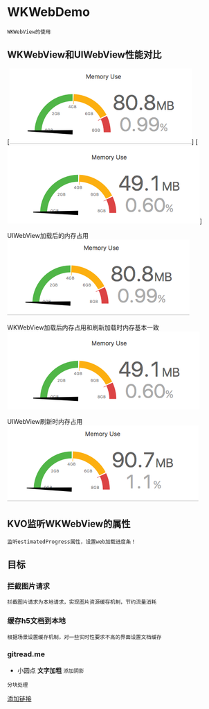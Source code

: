 # WKWebDemo

    WKWebView的使用

## WKWebView和UIWebView性能对比
[![img](https://github.com/zhuzhuxingtianxia/WKWebDemo/blob/master/web.png)]
[![img](https://github.com/zhuzhuxingtianxia/WKWebDemo/blob/master/wk.png)]

UIWebView加载后的内存占用</br>
![img](https://github.com/zhuzhuxingtianxia/WKWebDemo/blob/master/web.png)

WKWebView加载后内存占用和刷新加载时内存基本一致</br>
![img](https://github.com/zhuzhuxingtianxia/WKWebDemo/blob/master/wk.png)

 UIWebView刷新时内存占用</br>
 ![img](https://github.com/zhuzhuxingtianxia/WKWebDemo/blob/master/mjweb.png)

## KVO监听WKWebView的属性

    监听estimatedProgress属性，设置web加载进度条！

## 目标
### 拦截图片请求

    拦截图片请求为本地请求，实现图片资源缓存机制，节约流量消耗
  
### 缓存h5文档到本地

    根据场景设置缓存机制，对一些实时性要求不高的界面设置文档缓存

### gitread.me
- 小圆点 **文字加粗** `添加阴影`

```
分块处理

```
[添加链接]()
